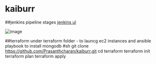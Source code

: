 # kaiburr


##jenkins pipeline stages 
[jenkins ul](http://44.201.183.75:8080/job/devops-multibranch/)
 
![image](https://user-images.githubusercontent.com/87360254/229893905-56b416d0-9b7a-40fa-8fe2-b8de9e8930d2.png)

##terraform
under terraform folder - to launcg ec2 instances and ansible playbook to install mongodb 
#sh
git clone https://github.com/Prasanthcharan/kaiburr.git
cd terraform
terraform init
terraform plan
terraform apply


